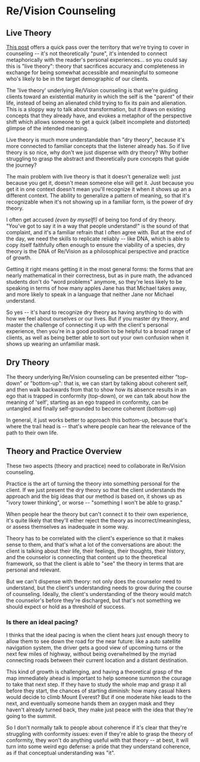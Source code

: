 # Re/Vision Counseling

## Live Theory

[This post](https://www.quora.com/When-did-you-learn-to-start-loving-yourself/answer/Les-Matheson-1?share=f19da144&srid=C3lY) offers a quick pass over the territory that we're trying to cover in counseling -- it's not theoretically "pure", it's intended to connect metaphorically with the reader's personal experiences... so you could say this is "live theory": theory that sacrifices accuracy and completeness in exchange for being somewhat accessible and meaningful to someone who's likely to be in the target demographic of our clients.

The 'live theory' underlying Re/Vision counseling is that we're guiding clients toward an existential maturity in which the self is the "parent" of their life, instead of being an alienated child trying to fix its pain and alienation.  This is a sloppy way to talk about transformation, but it draws on existing concepts that they already have, and evokes a metaphor of the perspective shift which allows someone to get a quick (albeit incomplete and distorted) glimpse of the intended meaning.

Live theory is much more understandable than "dry theory", because it's more connected to familiar concepts that the listener already has.   So if live theory is so nice, why don't we just dispense with dry theory?  Why bother struggling to grasp the abstract and theoretically pure concepts that guide the journey?

The main problem with live theory is that it doesn't generalize well: just because you get it, doesn't mean someone else will get it.  Just because you get it in one context doesn't mean you'll recognize it when it shows up an a different context.   The ability to generalize a pattern of meaning, so that it's recognizable when it's not showing up in a familiar form, is the power of dry theory.

I often get accused *(even by myself!)* of being too fond of dry theory.  "You've got to say it in a way that people understand!" is the sound of that complaint, and it's a familiar refrain that I often agree with.   But at the end of the day, we need the skills to replicate reliably -- like DNA, which is able to copy itself faithfully often enough to ensure the viability of a species, dry theory is the DNA of Re/Vision as a philosophical perspective and practice of growth.  

Getting it right means getting it in the most general forms: the forms that are nearly mathematical in their correctness, but as in pure math, the advanced students don't do "word problems" anymore, so they're less likely to be speaking in terms of how many apples Jane has that Michael takes away, and more likely to speak in a language that neither Jane nor Michael understand.

So yes -- it's hard to recognize dry theory as having anything to do with how we feel about ourselves or our lives.  But if you master dry theory, and master the challenge of connecting it up with the client's personal experience, then you're in a good position to be helpful to a broad range of clients, as well as being better able to sort out your own confusion when it shows up wearing an unfamiliar mask.

## Dry Theory

The theory underlying Re/Vision counseling can be presented either "top-down" or "bottom-up": that is, we can start by talking about coherent self, and then walk backwards from that to show how its absence results in an ego that is trapped in conformity (top-down), or we can talk about how the meaning of 'self', starting as an ego trapped in conformity,  can be untangled and finally self-grounded to become coherent (bottom-up)

In general, it just works better to approach this bottom-up, because that's where the trail head is -- that's where people can hear the relevance of the path to their own life.


## Theory and Practice Overview

These two aspects (theory and practice) need to collaborate in Re/Vision counseling.

Practice is the art of turning the theory into something personal for the client.   If we just present the dry theory so that the client understands the approach and the big ideas that our method is based on, it shows up as "ivory tower thinking", or worse -- "something I won't be able to grasp."

When people hear the theory but can't connect it to their own experience, it's quite likely that they'll either reject the theory as incorrect/meaningless, or assess themselves as inadequate in some way.

Theory has to be correlated with the client's experience so that it makes sense to them, and that's what a lot of the conversations are about: the client is talking about their life, their feelings, their thoughts, their history, and the counselor is connecting that content up to the theoretical framework, so that the client is able to "see" the theory in terms that are personal and relevant.

But we can't dispense with theory: not only does the counselor need to understand, but the client's understanding needs to grow during the course of counseling.  Ideally, the client's understanding of the theory would match the counselor's before they're discharged, but that's not something we should expect or hold as a threshold of success.

### Is there an ideal pacing?

I thinks that the ideal pacing is when the client hears just enough theory to allow them to see down the road for the near future: like a auto satellite navigation system, the driver gets a good view of upcoming turns or the next few miles of highway, without being overwhelmed by the myriad connecting roads between their current location and a distant destination.

This kind of growth is challenging, and having a theoretical grasp of the map immediately ahead is important to help someone summon the courage to take that next step.  If they have to study the whole map and grasp it all before they start, the chances of starting diminish: how many casual hikers would decide to climb Mount Everest?  But if one moderate hike leads to the next, and eventually someone hands them an oxygen mask and they haven't already turned back, they make just peace with the idea that they're going to the summit.

So I don't normally talk to people about coherence if it's clear that they're struggling with conformity issues: even if they're able to grasp the theory of conformity, they won't do anything useful with that theory -- at best, it will turn into some weird ego defense: a pride that they understand coherence, as if that conceptual understanding was "it".




